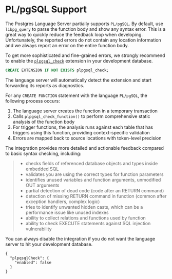 # PL/pgSQL Support

The Postgres Language Server partially supports `PL/pgSQL`. By default, use `libpg_query` to parse the function body and show any syntax error. This is a great way to quickly reduce the feedback loop when developing. Unfortunately, the reported errors do not contain any location information and we always report an error on the entire function body.

To get more sophisticated and fine-grained errors, we strongly recommend to enable the [`plpgsql_check`](https://github.com/okbob/plpgsql_check) extension in your development database.

```sql
CREATE EXTENSION IF NOT EXISTS plpgsql_check;
```

The language server will automatically detect the extension and start forwarding its reports as diagnostics.

For any `CREATE FUNCTION` statement with the language `PL/pgSQL`, the following process occurs:

1. The language server creates the function in a temporary transaction
2. Calls `plpgsql_check_function()` to perform comprehensive static analysis of the function body
3. For trigger functions, the analysis runs against each table that has triggers using this function, providing context-specific validation
4. Errors are mapped back to source locations with token-level precision

The integration provides more detailed and actionable feedback compared to basic syntax checking, including:

> - checks fields of referenced database objects and types inside embedded SQL
> - validates you are using the correct types for function parameters
> - identifies unused variables and function arguments, unmodified OUT arguments
> - partial detection of dead code (code after an RETURN command)
> - detection of missing RETURN command in function (common after exception handlers, complex logic)
> - tries to identify unwanted hidden casts, which can be a performance issue like unused indexes
> - ability to collect relations and functions used by function
> - ability to check EXECUTE statements against SQL injection vulnerability

You can always disable the integration if you do not want the language server to hit your development database.

```postgrestools.jsonc
{
  "plpqsqlCheck": {
    "enabled": false
  }
}
```

